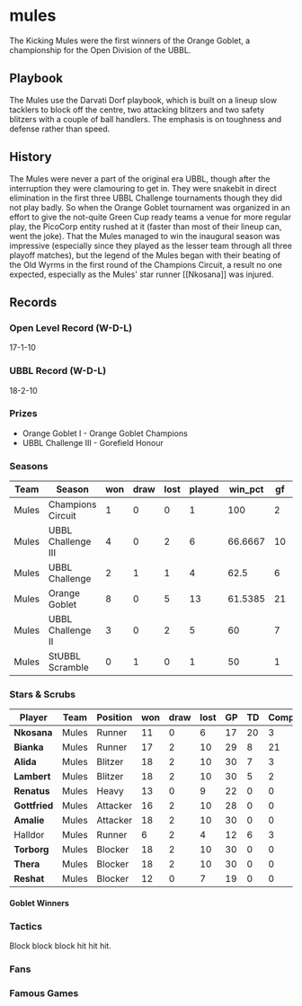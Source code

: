 # mules

The Kicking Mules were the first winners of the Orange Goblet, a championship for the Open Division of the UBBL.  

## Playbook

The Mules use the Darvati Dorf playbook, which is built on a lineup slow tacklers to block off the centre, two attacking blitzers and two safety blitzers with a couple of ball handlers. The emphasis is on toughness and defense rather than speed.

## History

The Mules were never a part of the original era UBBL, though after the interruption they were clamouring to get in. They were snakebit in direct elimination in the first three UBBL Challenge tournaments though they did not play badly. So when the Orange Goblet tournament was organized in an effort to give the not-quite Green Cup ready teams a venue for more regular play, the PicoCorp entity rushed at it (faster than most of their lineup can, went the joke). That the Mules managed to win the inaugural season was impressive (especially since they played as the lesser team through all three playoff matches), but the legend of the Mules began with their beating of the Old Wyrms in the first round of the Champions Circuit, a result no one expected, especially as the Mules' star runner [[Nkosana]] was injured.

## Records

### Open Level Record (W-D-L)

17-1-10

### UBBL Record (W-D-L)

18-2-10

### Prizes

* Orange Goblet I - Orange Goblet Champions
* UBBL Challenge III - Gorefield Honour

### Seasons

| Team            | Season               | won  | draw | lost | played | win_pct | gf   | ga   | cas  | tcdiff | ff   |
|-----------------|----------------------|------|------|------|--------|---------|------|------|------|--------|------|
| Mules | Champions Circuit  |    1 |    0 |    0 |      1 |     100 |    2 |    1 |    2 |      2 |    1 |
| Mules | UBBL Challenge III |    4 |    0 |    2 |      6 | 66.6667 |   10 |    8 |   13 |      8 |    2 |
| Mules | UBBL Challenge     |    2 |    1 |    1 |      4 |    62.5 |    6 |    4 |   10 |     10 |    1 |
| Mules | Orange Goblet      |    8 |    0 |    5 |     13 | 61.5385 |   21 |   16 |   23 |     10 |    1 |
| Mules | UBBL Challenge II  |    3 |    0 |    2 |      5 |      60 |    7 |    8 |   11 |      4 |    1 |
| Mules | StUBBL Scramble    |    0 |    1 |    0 |      1 |      50 |    1 |    1 |    4 |      4 |    1 |



### Stars & Scrubs

| Player    | Team            | Position            | won  | draw | lost | GP   | TD   | Comp | Ints | BH   | SI   | Ki   | MVP  | SPP  |
|-----------|-----------------|---------------------|------|------|------|------|------|------|------|------|------|------|------|------|
| **Nkosana**   | Mules | Runner       |   11 |    0 |    6 |   17 |   20 |    3 |    1 |    0 |    1 |    0 |    1 |   72 |
| **Bianka**    | Mules | Runner       |   17 |    2 |   10 |   29 |    8 |   21 |    2 |    2 |    0 |    1 |    1 |   60 |
| **Alida**     | Mules | Blitzer      |   18 |    2 |   10 |   30 |    7 |    3 |    1 |    5 |    0 |    0 |    3 |   51 |
| **Lambert**   | Mules | Blitzer      |   18 |    2 |   10 |   30 |    5 |    2 |    0 |    2 |    1 |    0 |    4 |   43 |
| **Renatus**   | Mules | Heavy  |   13 |    0 |    9 |   22 |    0 |    0 |    0 |    5 |    1 |    0 |    5 |   37 |
| **Gottfried** | Mules | Attacker |   16 |    2 |   10 |   28 |    0 |    0 |    0 |    7 |    6 |    0 |    2 |   36 |
| **Amalie**    | Mules | Attacker |   18 |    2 |   10 |   30 |    0 |    0 |    0 |    9 |    3 |    0 |    2 |   34 |
| Halldor  | Mules | Runner       |    6 |    2 |    4 |   12 |    6 |    3 |    0 |    0 |    0 |    0 |    2 |   31 |
| **Torborg**   | Mules | Blocker      |   18 |    2 |   10 |   30 |    0 |    0 |    0 |    4 |    2 |    0 |    3 |   27 |
| **Thera**     | Mules | Blocker      |   18 |    2 |   10 |   30 |    0 |    0 |    1 |    5 |    0 |    0 |    1 |   17 |
| **Reshat**    | Mules | Blocker      |   12 |    0 |    7 |   19 |    0 |    0 |    0 |    3 |    0 |    0 |    2 |   16 |


#### Goblet Winners

### Tactics

Block block block hit hit hit.

### Fans


### Famous Games